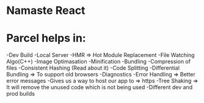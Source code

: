 # Namaste React

# Parcel helps in:
-Dev Build
-Local Server
-HMR => Hot Module Replacement
-File Watching Algo(C++)
-Image Optimasation
-Minification
-Bundling
-Compression of files
-Consistent Hashing (Read about it)
-Code Splitting
-Differential Bundling => To support old browsers
-Diagnostics
-Error Handling => Better error messages
-Gives us a way to host our app to => https
-Tree Shaking => It will remove the unused code which is not being used
-Different dev and prod builds